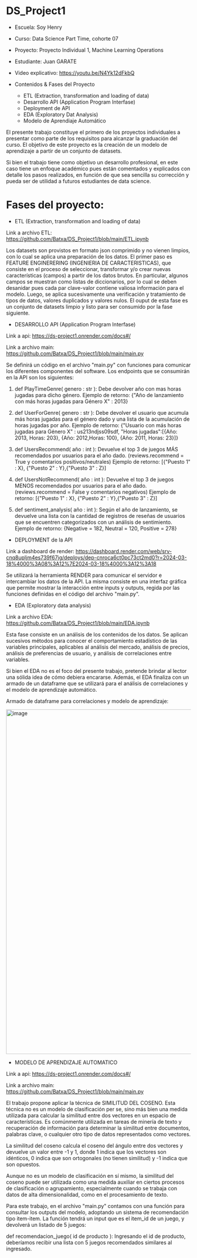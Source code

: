 # DS_Project1

* Escuela: Soy Henry
* Curso: Data Science Part Time, cohorte 07
* Proyecto: Proyecto Individual 1, Machine Learning Operations
* Estudiante: Juan GARATE
* Video explicativo: https://youtu.be/N4Yk12dFkbQ

* Contenidos & Fases del Proyecto
  * ETL (Extraction, transformation and loading of data)
  * Desarrollo API (Application Program Interfase)
  * Deployment de API
  * EDA (Exploratory Dat Analysis)
  * Modelo de Aprendiaje Automático   


El presente trabajo constituye el primero de los proyectos individuales a presentar como parte de los requisitos para alcanzar la graduación del curso. El objetivo de este proyecto es la creación de un modelo de aprendizaje a partir de un conjunto de datasets.

Si bien el trabajo tiene como objetivo un desarrollo profesional, en este caso tiene un enfoque académico pues están comentados y explicados con detalle los pasos realizados, en función de que sea sencilla su corrección y pueda ser de utilidad a futuros estudiantes de data science.

# Fases del proyecto:

* ETL (Extraction, transformation and loading of data)

Link a archivo ETL: https://github.com/Batxa/DS_Project1/blob/main/ETL.ipynb

Los datasets son provistos en formato json comprimido y no vienen limpios, con lo cual se aplica una preparación de los datos. El primer paso es  FEATURE ENGINERERING (INGENIERIA DE CARACTERISTICAS), que consiste en el proceso de seleccionar, transformar y/o crear nuevas características (campos) a partir de los datos brutos. En particular, algunos campos se muestran como listas de diccionarios, por lo cual se deben desanidar pues cada par clave-valor contiene valiosa información para el modelo. 
Luego, se aplica sucesivamente una verificación y tratamiento de tipos de datos, valores duplicados y valores nulos. El ouput de esta fase es un conjunto de datasets limpio y listo para ser consumido por la fase siguiente.


* DESARROLLO API (Application Program Interfase)

Link a api: https://ds-project1.onrender.com/docs#/

Link a archivo main: https://github.com/Batxa/DS_Project1/blob/main/main.py

Se definirá un código en el archivo "main.py" con funciones para comunicar los diferentes componentes del software. Los endpoints que se consumirán en la API son los siguientes:

  1) def PlayTimeGenre( genero : str ): Debe devolver año con mas horas jugadas para dicho género.
  Ejemplo de retorno: {"Año de lanzamiento con más horas jugadas para Género X" : 2013}

  2) def UserForGenre( genero : str ): Debe devolver el usuario que acumula más horas jugadas para el género dado y una lista de la acumulación de horas jugadas por año.
  Ejemplo de retorno: {"Usuario con más horas jugadas para Género X" : us213ndjss09sdf, "Horas jugadas":[{Año: 2013, Horas: 203}, {Año: 2012,Horas: 100}, {Año: 2011, Horas: 23}]}
  
  3) def UsersRecommend( año : int ): Devuelve el top 3 de juegos MÁS recomendados por usuarios para el año dado. (reviews.recommend = True y comentarios positivos/neutrales)
  Ejemplo de retorno: [{"Puesto 1" : X}, {"Puesto 2" : Y},{"Puesto 3" : Z}]
  
  4) def UsersNotRecommend( año : int ): Devuelve el top 3 de juegos MENOS recomendados por usuarios para el año dado. (reviews.recommend = False y comentarios negativos)
  Ejemplo de retorno: [{"Puesto 1" : X}, {"Puesto 2" : Y},{"Puesto 3" : Z}]
  
  5) def sentiment_analysis( año : int ): Según el año de lanzamiento, se devuelve una lista con la cantidad de registros de reseñas de usuarios que se encuentren categorizados con un análisis de sentimiento.
  Ejemplo de retorno: {Negative = 182, Neutral = 120, Positive = 278}

* DEPLOYMENT de la API

Link a dashboard de render: https://dashboard.render.com/web/srv-cnq8upljm4es739f67jg/deploys/dep-cnroca6ct0pc73ct2md0?r=2024-03-18%4000%3A08%3A12%7E2024-03-18%4000%3A12%3A18

Se utilizará la herramienta RENDER para comunicar el servidor e intercambiar los datos de la API. La misma consiste en una interfaz gráfica que permite mostrar la interacción entre inputs y outputs, regida por las funciones definidas en el código del archivo "main.py".
  
* EDA (Exploratory data analysis)

Link a archivo EDA: https://github.com/Batxa/DS_Project1/blob/main/EDA.ipynb 

Esta fase consiste en un análisis de los contenidos de los datos. Se aplican sucesivos métodos para conocer el comportamiento estadístico de las variables principales, aplicables al análisis del mercado, análisis de precios, análisis de preferencias de usuario, y análisis de correlaciones entre variables. 

Si bien el EDA no es el foco del presente trabajo, pretende brindar al lector una sólida idea de cómo debiera encararse. Además, el EDA finaliza con un armado de un dataframe que se utilizará para el análisis de correlaciones y el modelo de aprendizaje automático.


Armado de dataframe para correlaciones y modelo de aprendizaje:

<img width="936" alt="image" src="https://github.com/Batxa/DS_Project1/assets/17538681/ef8ce550-6a98-4dbc-b6c5-7f85b0a78909">



* MODELO DE APRENDIZAJE AUTOMATICO

Link a api: https://ds-project1.onrender.com/docs#/

Link a archivo main: https://github.com/Batxa/DS_Project1/blob/main/main.py

El trabajo propone aplicar la técnica de SIMILITUD DEL COSENO. Esta técnica no es un modelo de clasificación per se, sino más bien una medida utilizada para calcular la similitud entre dos vectores en un espacio de características. Es comúnmente utilizada en tareas de minería de texto y recuperación de información para determinar la similitud entre documentos, palabras clave, o cualquier otro tipo de datos representados como vectores.

La similitud del coseno calcula el coseno del ángulo entre dos vectores y devuelve un valor entre -1 y 1, donde 1 indica que los vectores son idénticos, 0 indica que son ortogonales (no tienen similitud) y -1 indica que son opuestos.

Aunque no es un modelo de clasificación en sí mismo, la similitud del coseno puede ser utilizada como una medida auxiliar en ciertos procesos de clasificación o agrupamiento, especialmente cuando se trabaja con datos de alta dimensionalidad, como en el procesamiento de texto.

Para este trabajo, en el archivo "main.py" contamos con una función para consultar los outputs del modelo, adoptando un sistema de recomendación tipo item-item. La función tendrá un input que es el item_id de un juego, y devolverá un listado de 5 juegos:

def recomendacion_juego( id de producto ): Ingresando el id de producto, deberíamos recibir una lista con 5 juegos recomendados similares al ingresado.
